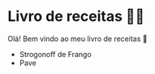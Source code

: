 # Livro de receitas :man_cook:



Olá! Bem vindo ao meu livro de receitas :wave:

- Strogonoff de Frango
- Pave

 